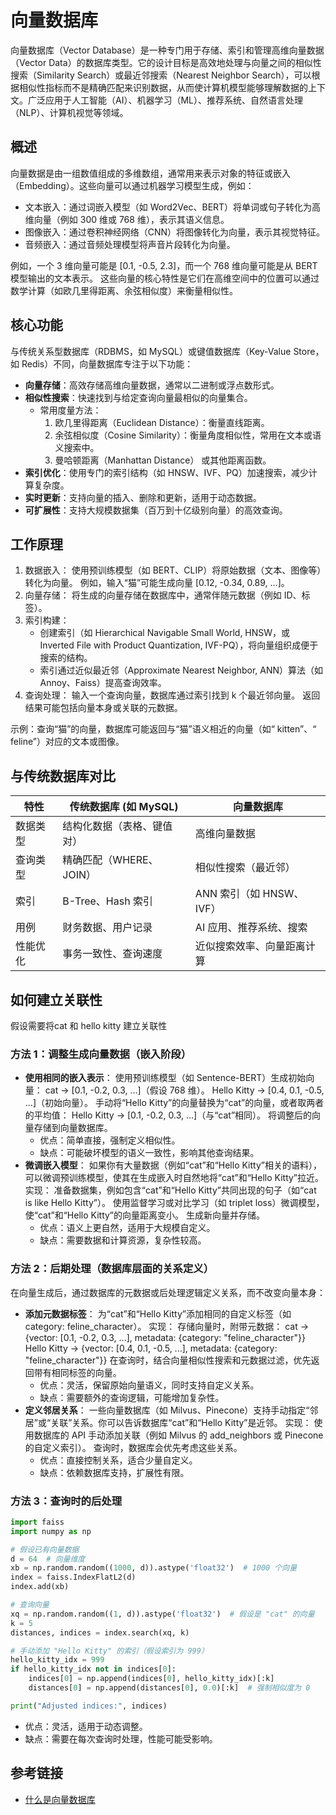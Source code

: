 # 向量数据库

向量数据库（Vector Database）是一种专门用于存储、索引和管理高维向量数据（Vector Data）的数据库类型。它的设计目标是高效地处理与向量之间的相似性搜索（Similarity Search）或最近邻搜索（Nearest Neighbor Search），可以根据相似性指标而不是精确匹配来识别数据，从而使计算机模型能够理解数据的上下文。广泛应用于人工智能（AI）、机器学习（ML）、推荐系统、自然语言处理（NLP）、计算机视觉等领域。

## 概述

向量数据是由一组数值组成的多维数组，通常用来表示对象的特征或嵌入（Embedding）。这些向量可以通过机器学习模型生成，例如：

- 文本嵌入：通过词嵌入模型（如 Word2Vec、BERT）将单词或句子转化为高维向量（例如 300 维或 768 维），表示其语义信息。
- 图像嵌入：通过卷积神经网络（CNN）将图像转化为向量，表示其视觉特征。
- 音频嵌入：通过音频处理模型将声音片段转化为向量。

例如，一个 3 维向量可能是 [0.1, -0.5, 2.3]，而一个 768 维向量可能是从 BERT 模型输出的文本表示。
这些向量的核心特性是它们在高维空间中的位置可以通过数学计算（如欧几里得距离、余弦相似度）来衡量相似性。

## 核心功能

与传统关系型数据库（RDBMS，如 MySQL）或键值数据库（Key-Value Store，如 Redis）不同，向量数据库专注于以下功能：

- **向量存储**：高效存储高维向量数据，通常以二进制或浮点数形式。
- **相似性搜索**：快速找到与给定查询向量最相似的向量集合。
  - 常用度量方法：
    1. 欧几里得距离（Euclidean Distance）：衡量直线距离。
    2. 余弦相似度（Cosine Similarity）：衡量角度相似性，常用在文本或语义搜索中。
    3. 曼哈顿距离（Manhattan Distance） 或其他距离函数。
- **索引优化**：使用专门的索引结构（如 HNSW、IVF、PQ）加速搜索，减少计算复杂度。
- **实时更新**：支持向量的插入、删除和更新，适用于动态数据。
- **可扩展性**：支持大规模数据集（百万到十亿级别向量）的高效查询。

## 工作原理

1. 数据嵌入：
使用预训练模型（如 BERT、CLIP）将原始数据（文本、图像等）转化为向量。
例如，输入“猫”可能生成向量 [0.12, -0.34, 0.89, ...]。
2. 向量存储：
将生成的向量存储在数据库中，通常伴随元数据（例如 ID、标签）。
3. 索引构建：
   - 创建索引（如 Hierarchical Navigable Small World, HNSW，或 Inverted File with Product Quantization, IVF-PQ），将向量组织成便于搜索的结构。
   - 索引通过近似最近邻（Approximate Nearest Neighbor, ANN）算法（如 Annoy、Faiss）提高查询效率。
4. 查询处理：
输入一个查询向量，数据库通过索引找到 k 个最近邻向量。
返回结果可能包括向量本身或关联的元数据。

示例：查询“猫”的向量，数据库可能返回与“猫”语义相近的向量（如“ kitten”、“ feline”）对应的文本或图像。

## 与传统数据库对比

| 特性 | 传统数据库 (如 MySQL) | 向量数据库 |
| ----------- | ----------- |  ----------- |
| 数据类型 | 结构化数据（表格、键值对） | 高维向量数据 |
| 查询类型 | 精确匹配（WHERE、JOIN） | 相似性搜索（最近邻） |
| 索引 | B-Tree、Hash 索引 | ANN 索引（如 HNSW、IVF） |
| 用例 | 财务数据、用户记录 | AI 应用、推荐系统、搜索 |
| 性能优化 | 事务一致性、查询速度 | 近似搜索效率、向量距离计算 |

## 如何建立关联性

假设需要将cat 和 hello kitty 建立关联性

### 方法 1：调整生成向量数据（嵌入阶段）

- **使用相同的嵌入表示**：
使用预训练模型（如 Sentence-BERT）生成初始向量：
cat → [0.1, -0.2, 0.3, ...]（假设 768 维）。
Hello Kitty → [0.4, 0.1, -0.5, ...]（初始向量）。
手动将“Hello Kitty”的向量替换为“cat”的向量，或者取两者的平均值：
Hello Kitty → [0.1, -0.2, 0.3, ...]（与“cat”相同）。
将调整后的向量存储到向量数据库。
  - 优点：简单直接，强制定义相似性。
  - 缺点：可能破坏模型的语义一致性，影响其他查询结果。
- **微调嵌入模型**：
如果你有大量数据（例如“cat”和“Hello Kitty”相关的语料），可以微调预训练模型，使其在生成嵌入时自然地将“cat”和“Hello Kitty”拉近。
实现：
准备数据集，例如包含“cat”和“Hello Kitty”共同出现的句子（如“cat is like Hello Kitty”）。
使用监督学习或对比学习（如 triplet loss）微调模型，使“cat”和“Hello Kitty”的向量距离变小。
生成新向量并存储。
  - 优点：语义上更自然，适用于大规模自定义。
  - 缺点：需要数据和计算资源，复杂性较高。

### 方法 2：后期处理（数据库层面的关系定义）

在向量生成后，通过数据库的元数据或后处理逻辑定义关系，而不改变向量本身：

- **添加元数据标签**：
为“cat”和“Hello Kitty”添加相同的自定义标签（如 category: feline_character）。
实现：
存储向量时，附带元数据：
cat → {vector: [0.1, -0.2, 0.3, ...], metadata: {category: "feline_character"}}
Hello Kitty → {vector: [0.4, 0.1, -0.5, ...], metadata: {category: "feline_character"}}
在查询时，结合向量相似性搜索和元数据过滤，优先返回带有相同标签的向量。
  - 优点：灵活，保留原始向量语义，同时支持自定义关系。
  - 缺点：需要额外的查询逻辑，可能增加复杂性。
- **定义邻居关系**：
一些向量数据库（如 Milvus、Pinecone）支持手动指定“邻居”或“关联”关系。你可以告诉数据库“cat”和“Hello Kitty”是近邻。
实现：
使用数据库的 API 手动添加关联（例如 Milvus 的 add_neighbors 或 Pinecone 的自定义索引）。
查询时，数据库会优先考虑这些关系。
  - 优点：直接控制关系，适合少量自定义。
  - 缺点：依赖数据库支持，扩展性有限。

### 方法 3：查询时的后处理

```python
import faiss
import numpy as np

# 假设已有向量数据
d = 64  # 向量维度
xb = np.random.random((1000, d)).astype('float32')  # 1000 个向量
index = faiss.IndexFlatL2(d)
index.add(xb)

# 查询向量
xq = np.random.random((1, d)).astype('float32')  # 假设是 "cat" 的向量
k = 5
distances, indices = index.search(xq, k)

# 手动添加 "Hello Kitty" 的索引（假设索引为 999）
hello_kitty_idx = 999
if hello_kitty_idx not in indices[0]:
    indices[0] = np.append(indices[0], hello_kitty_idx)[:k]
    distances[0] = np.append(distances[0], 0.0)[:k]  # 强制相似度为 0

print("Adjusted indices:", indices)
```

- 优点：灵活，适用于动态调整。
- 缺点：需要在每次查询时处理，性能可能受影响。

## 参考链接

- [什么是向量数据库](https://www.cloudflare.com/zh-cn/learning/ai/what-is-vector-database/)